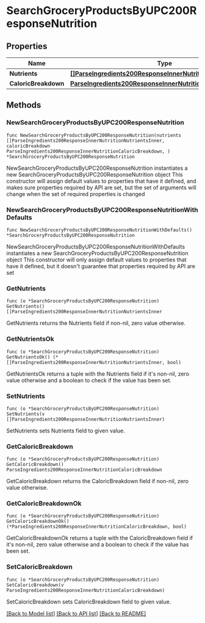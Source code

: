 # SearchGroceryProductsByUPC200ResponseNutrition

## Properties

Name | Type | Description | Notes
------------ | ------------- | ------------- | -------------
**Nutrients** | [**[]ParseIngredients200ResponseInnerNutritionNutrientsInner**](ParseIngredients200ResponseInnerNutritionNutrientsInner.md) |  | 
**CaloricBreakdown** | [**ParseIngredients200ResponseInnerNutritionCaloricBreakdown**](ParseIngredients200ResponseInnerNutritionCaloricBreakdown.md) |  | 

## Methods

### NewSearchGroceryProductsByUPC200ResponseNutrition

`func NewSearchGroceryProductsByUPC200ResponseNutrition(nutrients []ParseIngredients200ResponseInnerNutritionNutrientsInner, caloricBreakdown ParseIngredients200ResponseInnerNutritionCaloricBreakdown, ) *SearchGroceryProductsByUPC200ResponseNutrition`

NewSearchGroceryProductsByUPC200ResponseNutrition instantiates a new SearchGroceryProductsByUPC200ResponseNutrition object
This constructor will assign default values to properties that have it defined,
and makes sure properties required by API are set, but the set of arguments
will change when the set of required properties is changed

### NewSearchGroceryProductsByUPC200ResponseNutritionWithDefaults

`func NewSearchGroceryProductsByUPC200ResponseNutritionWithDefaults() *SearchGroceryProductsByUPC200ResponseNutrition`

NewSearchGroceryProductsByUPC200ResponseNutritionWithDefaults instantiates a new SearchGroceryProductsByUPC200ResponseNutrition object
This constructor will only assign default values to properties that have it defined,
but it doesn't guarantee that properties required by API are set

### GetNutrients

`func (o *SearchGroceryProductsByUPC200ResponseNutrition) GetNutrients() []ParseIngredients200ResponseInnerNutritionNutrientsInner`

GetNutrients returns the Nutrients field if non-nil, zero value otherwise.

### GetNutrientsOk

`func (o *SearchGroceryProductsByUPC200ResponseNutrition) GetNutrientsOk() (*[]ParseIngredients200ResponseInnerNutritionNutrientsInner, bool)`

GetNutrientsOk returns a tuple with the Nutrients field if it's non-nil, zero value otherwise
and a boolean to check if the value has been set.

### SetNutrients

`func (o *SearchGroceryProductsByUPC200ResponseNutrition) SetNutrients(v []ParseIngredients200ResponseInnerNutritionNutrientsInner)`

SetNutrients sets Nutrients field to given value.


### GetCaloricBreakdown

`func (o *SearchGroceryProductsByUPC200ResponseNutrition) GetCaloricBreakdown() ParseIngredients200ResponseInnerNutritionCaloricBreakdown`

GetCaloricBreakdown returns the CaloricBreakdown field if non-nil, zero value otherwise.

### GetCaloricBreakdownOk

`func (o *SearchGroceryProductsByUPC200ResponseNutrition) GetCaloricBreakdownOk() (*ParseIngredients200ResponseInnerNutritionCaloricBreakdown, bool)`

GetCaloricBreakdownOk returns a tuple with the CaloricBreakdown field if it's non-nil, zero value otherwise
and a boolean to check if the value has been set.

### SetCaloricBreakdown

`func (o *SearchGroceryProductsByUPC200ResponseNutrition) SetCaloricBreakdown(v ParseIngredients200ResponseInnerNutritionCaloricBreakdown)`

SetCaloricBreakdown sets CaloricBreakdown field to given value.



[[Back to Model list]](../README.md#documentation-for-models) [[Back to API list]](../README.md#documentation-for-api-endpoints) [[Back to README]](../README.md)


